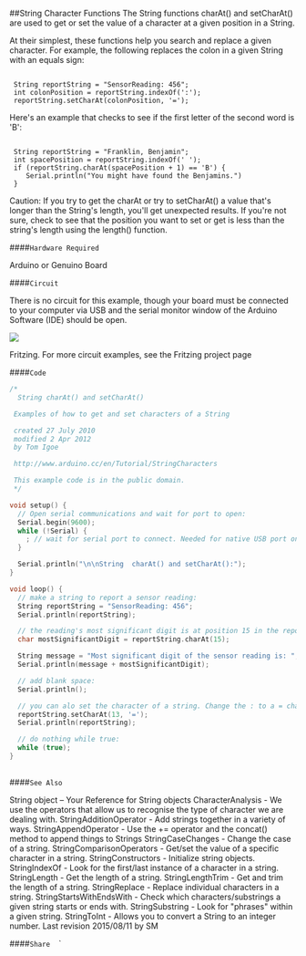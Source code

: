 ##String Character Functions
The String functions charAt() and setCharAt() are used to get or set the value of a character at a given position in a String.  

At their simplest, these functions help you search and replace a given character.  For example, the following replaces the colon in a given String with an equals sign:


```

 String reportString = "SensorReading: 456";
 int colonPosition = reportString.indexOf(':');
 reportString.setCharAt(colonPosition, '='); 

```

Here's an example that checks to see if the first letter of the second word is 'B':


```

 String reportString = "Franklin, Benjamin";
 int spacePosition = reportString.indexOf(' ');
 if (reportString.charAt(spacePosition + 1) == 'B') {
    Serial.println("You might have found the Benjamins.")
 }

```

Caution:
If you try to get the charAt or try to setCharAt() a value that's longer than the String's length, you'll get unexpected results. If you're not sure, check to see that the position you want to set or get is less than the string's length using the length() function.


####`Hardware Required`

Arduino or Genuino Board

####`Circuit`


There is no circuit for this example, though your board must be connected to your computer via USB and the serial monitor window of the Arduino Software (IDE) should be open. 


![](img/Arduino_bb.png)

Fritzing. For more circuit examples, see the Fritzing project page 


####`Code`




  
```c++
/*
  String charAt() and setCharAt()

 Examples of how to get and set characters of a String

 created 27 July 2010
 modified 2 Apr 2012
 by Tom Igoe

 http://www.arduino.cc/en/Tutorial/StringCharacters

 This example code is in the public domain.
 */

void setup() {
  // Open serial communications and wait for port to open:
  Serial.begin(9600);
  while (!Serial) {
    ; // wait for serial port to connect. Needed for native USB port only
  }

  Serial.println("\n\nString  charAt() and setCharAt():");
}

void loop() {
  // make a string to report a sensor reading:
  String reportString = "SensorReading: 456";
  Serial.println(reportString);

  // the reading's most significant digit is at position 15 in the reportString:
  char mostSignificantDigit = reportString.charAt(15);

  String message = "Most significant digit of the sensor reading is: ";
  Serial.println(message + mostSignificantDigit);

  // add blank space:
  Serial.println();

  // you can alo set the character of a string. Change the : to a = character
  reportString.setCharAt(13, '=');
  Serial.println(reportString);

  // do nothing while true:
  while (true);
}
  
```





####`See Also`

String object – Your Reference for String objects
CharacterAnalysis - We use the operators that allow us to recognise the type of character we are dealing with.
StringAdditionOperator - Add strings together in a variety of ways. 
StringAppendOperator - Use the += operator and the concat() method to append things to Strings
StringCaseChanges - Change the case of a string. 
StringComparisonOperators - Get/set the value of a specific character in a string. 
StringConstructors - Initialize string objects. 
StringIndexOf - Look for the first/last instance of a character in a string. 
StringLength - Get the length of a string. 
StringLengthTrim - Get and trim the length of a string. 
StringReplace - Replace individual characters in a string. 
StringStartsWithEndsWith - Check which characters/substrings a given string starts or ends with. 
StringSubstring - Look for "phrases" within a given string. 
StringToInt - Allows you to convert a String to an integer number.
Last revision 2015/08/11 by SM



				
				




  ####`Share`
`
`
`
